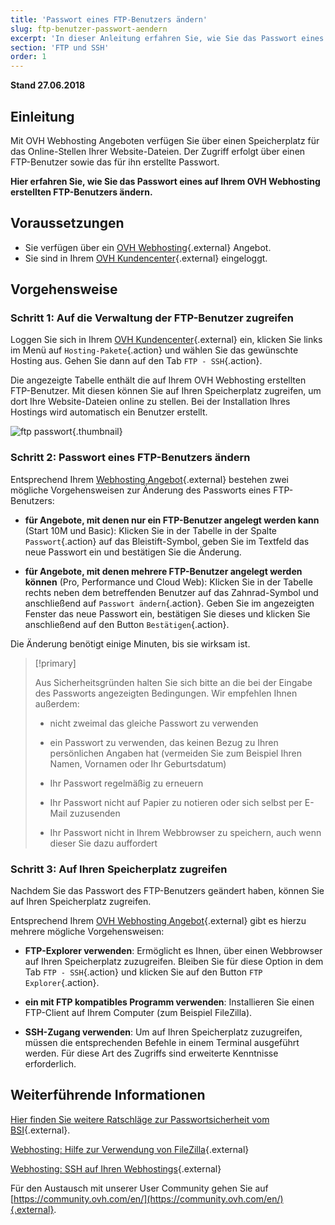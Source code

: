 ```yaml
---
title: 'Passwort eines FTP-Benutzers ändern'
slug: ftp-benutzer-passwort-aendern
excerpt: 'In dieser Anleitung erfahren Sie, wie Sie das Passwort eines auf Ihrem OVH Webhosting erstellten FTP-Benutzers ändern.'
section: 'FTP und SSH'
order: 1
---
```


**Stand 27.06.2018**

## Einleitung

Mit OVH Webhosting Angeboten verfügen Sie über einen Speicherplatz für das Online-Stellen Ihrer Website-Dateien. Der Zugriff erfolgt über einen FTP-Benutzer sowie das für ihn erstellte Passwort.

**Hier erfahren Sie, wie Sie das Passwort eines auf Ihrem OVH Webhosting erstellten FTP-Benutzers ändern.**

## Voraussetzungen

- Sie verfügen über ein [OVH Webhosting](https://www.ovh.de/hosting/){.external} Angebot.
- Sie sind in Ihrem [OVH Kundencenter](https://www.ovh.com/auth/?action=gotomanager){.external} eingeloggt.

## Vorgehensweise

### Schritt 1: Auf die Verwaltung der FTP-Benutzer zugreifen

Loggen Sie sich in Ihrem [OVH Kundencenter](https://www.ovh.com/auth/?action=gotomanager){.external} ein, klicken Sie links im Menü auf `Hosting-Pakete`{.action} und wählen Sie das gewünschte Hosting aus. Gehen Sie dann auf den Tab `FTP - SSH`{.action}.

Die angezeigte Tabelle enthält die auf Ihrem OVH Webhosting erstellten FTP-Benutzer. Mit diesen können Sie auf Ihren Speicherplatz zugreifen, um dort Ihre Website-Dateien online zu stellen. Bei der Installation Ihres Hostings wird automatisch ein Benutzer erstellt.

![ftp passwort](images/change-ftp-password-step1.png){.thumbnail}

### Schritt 2: Passwort eines FTP-Benutzers ändern

Entsprechend Ihrem [Webhosting Angebot](https://www.ovh.de/hosting/){.external} bestehen zwei mögliche Vorgehensweisen zur Änderung des Passworts eines FTP-Benutzers:

- **für Angebote, mit denen nur ein FTP-Benutzer angelegt werden kann** (Start 10M und Basic): Klicken Sie in der Tabelle in der Spalte `Passwort`{.action} auf das Bleistift-Symbol, geben Sie im Textfeld das neue Passwort ein und bestätigen Sie die Änderung.

- **für Angebote, mit denen mehrere FTP-Benutzer angelegt werden können** (Pro, Performance und Cloud Web): Klicken Sie in der Tabelle rechts neben dem betreffenden Benutzer auf das Zahnrad-Symbol und anschließend auf `Passwort ändern`{.action}. Geben Sie im angezeigten Fenster das neue Passwort ein, bestätigen Sie dieses und klicken Sie anschließend auf den Button `Bestätigen`{.action}.

Die Änderung benötigt einige Minuten, bis sie wirksam ist.

> [!primary]
>
> Aus Sicherheitsgründen halten Sie sich bitte an die bei der Eingabe des Passworts angezeigten Bedingungen. Wir empfehlen Ihnen außerdem:
>
> - nicht zweimal das gleiche Passwort zu verwenden
>
> - ein Passwort zu verwenden, das keinen Bezug zu Ihren persönlichen Angaben hat (vermeiden Sie zum Beispiel Ihren Namen, Vornamen oder Ihr Geburtsdatum)
>
> - Ihr Passwort regelmäßig zu erneuern
>
> - Ihr Passwort nicht auf Papier zu notieren oder sich selbst per E-Mail zuzusenden
>
> - Ihr Passwort nicht in Ihrem Webbrowser zu speichern, auch wenn dieser Sie dazu auffordert
>

### Schritt 3: Auf Ihren Speicherplatz zugreifen

Nachdem Sie das Passwort des FTP-Benutzers geändert haben, können Sie auf Ihren Speicherplatz zugreifen.

Entsprechend Ihrem [OVH Webhosting Angebot](https://www.ovh.de/hosting/){.external} gibt es hierzu mehrere mögliche Vorgehensweisen:

- **FTP-Explorer verwenden**: Ermöglicht es Ihnen, über einen Webbrowser auf Ihren Speicherplatz zuzugreifen. Bleiben Sie für diese Option in dem Tab `FTP - SSH`{.action} und klicken Sie auf den Button `FTP Explorer`{.action}.

- **ein mit FTP kompatibles Programm verwenden**: Installieren Sie einen FTP-Client auf Ihrem Computer (zum Beispiel FileZilla).

- **SSH-Zugang verwenden**: Um auf Ihren Speicherplatz zuzugreifen, müssen die entsprechenden Befehle in einem Terminal ausgeführt werden. Für diese Art des Zugriffs sind erweiterte Kenntnisse erforderlich.

## Weiterführende Informationen

[Hier finden Sie weitere Ratschläge zur Passwortsicherheit vom BSI](https://www.bsi-fuer-buerger.de/BSIFB/DE/Empfehlungen/Passwoerter/passwoerter_node.html){.external}.

[Webhosting: Hilfe zur Verwendung von FileZilla](https://docs.ovh.com/de/hosting/webhosting_hilfe_zur_verwendung_von_filezilla/){.external}

[Webhosting: SSH auf Ihren Webhostings](https://docs.ovh.com/de/hosting/webhosting_ssh_auf_ihren_webhostings/){.external}

Für den Austausch mit unserer User Community gehen Sie auf [https://community.ovh.com/en/](https://community.ovh.com/en/){.external}.
